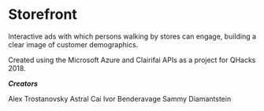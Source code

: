 # Storefront

Interactive ads with which persons walking by stores can engage, building a clear image of customer demographics.

Created using the Microsoft Azure and Clairifai APIs as a project for QHacks 2018.

___Creators___

Alex Trostanovsky
Astral Cai
Ivor Benderavage
Sammy Diamantstein